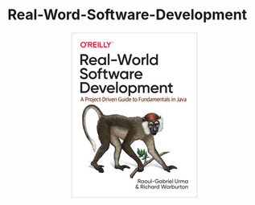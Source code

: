 # Real-Word-Software-Development

<div align="center">
  <img src="docs/img.png" alt="Image">
</div>